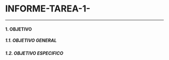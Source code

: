 # INFORME-TAREA-1-
----------------
#### 1. OBJETIVO
##### 1.1. OBJETIVO GENERAL
##### 1.2. OBJETIVO ESPECIFICO
